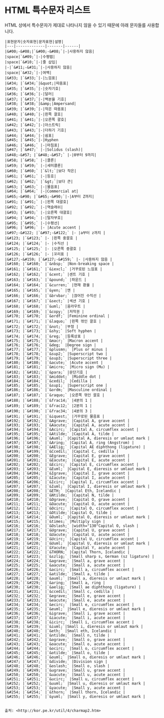 # HTML 특수문자 리스트 

 

HTML 상에서 특수문자가 제대로 나타나지 않을 수 있기 때문에 아래 문자들를 사용합니다.
	 

	|표현문자|숫자표현|문자표현|설명|
	|---|-------------|-------|------|
	|&#00;-&#08;|`&#00;-&#08;`|-|사용하지 않음|
	|space|`&#09;`|-|수평탭|
	|space|`&#10;`|-|줄 삽입|
	|-|`&#11;-&#31;`|-|사용하지 않음|
	|space|`&#32;`|-|여백|
	|&#33; |`&#33;`|-|느낌표|
	|&#34; |`&#34;`|&quot;|따옴표|
	|&#35; |`&#35;`|-|숫자기호|
	|&#36; |`&#36;`|-|달러|
	|&#37; |`&#37;`|-|백분율 기호|
	|&#38; |`&#38;`|&amp;|Ampersand|
	|&#39; |`&#39;`|-|작은 따옴표|
	|&#40; |`&#40;`|-|왼쪽 괄호|
	|&#41; |`&#41;`|-|오른쪽 괄호|
	|&#42; |`&#42;`|-|아스트릭|
	|&#43; |`&#43;`|-|더하기 기호|
	|&#44; |`&#44;`|-|쉼표|
	|&#45; |`&#45;`|-|Hyphen
	|&#46; |`&#46;` |-|마침표|
	|&#47; |`&#47;` |-|Solidus (slash)|
	|&#48;-&#57; |`&#48;-&#57;` |-|0부터 9까지|
	|&#58; |`&#58;` |-|콜론|
	|&#59; |`&#59;` |-|세미콜론|
	|&#60; |`&#60;` |`&lt;`|보다 작은|
	|&#61; |`&#61;` |-|등호|
	|&#62; |`&#62;` |`&gt;`|보다 큰|
	|&#63; |`&#63;` |-|물음표|
	|&#64; |`&#64;` |-|Commercial at|
	|&#65;-&#90; |`&#65;-&#90;`|-|A부터 Z까지|
	|&#91; |`&#91;` |-|왼쪽 대괄호|
	|&#92; |`&#92;` |-|역슬래쉬|
	|&#93; |`&#93;` |-|오른쪽 대괄호|
	|&#94; |`&#94;` |-|탈자부호|
	|&#95; |`&#95;` |-|수평선|
	|&#96; |`&#96;` |- |Acute accent |
	|&#97;-&#122; |`&#97;-&#122;` |- |a부터 z까지 |
	|&#123; |`&#123;` |- |왼쪽 중괄호 |
	|&#124; |`&#124;` |- |수직선 |
	|&#125; |`&#125;` |- |오른쪽 중괄호 |
	|&#126; |`&#126;` |- |꼬리표 |
	|&#127;-&#159; |`&#127;-&#159;` |- |사용하지 않음 |
	|&#160; |`&#160;` |`&nbsp;` |Non-breaking space |
	|&#161; |`&#161;` |`&iexcl;` |거꾸로된 느낌표 |
	|&#162; |`&#162;` |`&cent;` |센트 기호 |
	|&#163; |`&#163;` |`&pound;` |파운드 |
	|&#164; |`&#164;` |`&curren;` |현재 환율 |
	|&#165; |`&#165;` |`&yen;` |엔 |
	|&#166; |`&#166;` |`&brvbar;` |끊어진 수직선 |
	|&#167; |`&#167;` |`&sect;` |섹션 기호 |
	|&#168; |`&#168;` |`&uml;` |움라우트 |
	|&#169; |`&#169;` |`&copy;` |저작권 |
	|&#170; |`&#170;` |`&ordf;` |Feminine ordinal |
	|&#171; |`&#171;` |`&laquo;` |왼쪽 꺾인 괄호 |
	|&#172; |`&#172;` |`&not;` |부정 |
	|&#173; |`&#173;` |`&shy;` |Soft hyphen |
	|&#174; |`&#174;` |`&reg;` |등록상표 |
	|&#175; |`&#175;` |`&macr;` |Macron accent |
	|&#176; |`&#176;` |`&deg;` |Degree sign |
	|&#177; |`&#177;` |`&plusmn;` |Plus or minus |
	|&#178; |`&#178;` |`&sup2;` |Superscript two |
	|&#179; |`&#179;` |`&sup3;` |Superscript three |
	|&#180; |`&#180;` |`&acute;` |Acute accent |
	|&#181; |`&#181;` |`&micro;` |Micro sign (Mu) |
	|&#182; |`&#182;` |`&para;` |문단기호 |
	|&#183; |`&#183;` |`&middot;` |Middle dot |
	|&#184; |`&#184;` |`&cedil;` |Cedilla |
	|&#185; |`&#185;` |`&sup1;` |Superscript one |
	|&#186; |`&#186;` |`&ordm;` |Masculine ordinal |
	|&#187; |`&#187;` |`&raquo;` |오른쪽 꺾인 괄호 |
	|&#188; |`&#188;` |`&frac14;` |4분의 1 |
	|&#189; |`&#189;` |`&frac12;` |2분의 1 |
	|&#190; |`&#190;` |`&frac34;` |4분의 3 |
	|&#191; |`&#191;` |`&iquest;` |거꾸로된 물음표 |
	|&#192; |`&#192;` |`&Agrave;` |Capital A, grave accent |
	|&#193; |`&#193;` |`&Aacute;` |Capital A, acute accent |
	|&#194; |`&#194;` |`&Acirc;` |Capital A, circumflex accent |
	|&#195; |`&#195;` |`&Atilde;` |Capital A, tilde |
	|&#196; |`&#196;` |`&Auml;` |Capital A, dieresis or umlaut mark |
	|&#197; |`&#197;` |`&Aring;` |Capital A, ring (Angstrom) |
	|&#198; |`&#198;` |`&AElig;` |Capital AE diphthong (ligature) |
	|&#199; |`&#199;` |`&Ccedil;` |Capital C, cedilla |
	|&#200; |`&#200;` |`&Egrave;` |Capital E, grave accent |
	|&#201; |`&#201;` |`&Eacute;` |Capital E, acute accent |
	|&#202; |`&#202;` |`&Ecirc;` |Capital E, circumflex accent |
	|&#203; |`&#203;` |`&Euml;` |Capital E, dieresis or umlaut mark |
	|&#204; |`&#204;` |`&Igrave;` |Capital I, grave accent |
	|&#205; |`&#205;` |`&Iacute;` |Capital I, acute accent |
	|&#206; |`&#206;` |`&Icirc;` |Capital I, circumflex accent |
	|&#207; |`&#207;` |`&Iuml;` |Capital I, dieresis or umlaut mark |
	|&#208; |`&#208;` |`&ETH;` |Capital Eth, Icelandic |
	|&#209; |`&#209;` |`&Ntilde;` |Capital N, tilde |
	|&#210; |`&#210;` |`&Ograve;` |Capital O, grave accent |
	|&#211; |`&#211;` |`&Oacute;` |Capital O, acute accent |
	|&#212; |`&#212;` |`&Ocirc;` |Capital O, circumflex accent |
	|&#213; |`&#213;` |`&Otilde;`|Capital O, tilde |
	|&#214; |`&#214;` |`&Ouml;` |Capital O, dieresis or umlaut mark |
	|&#215; |`&#215;` |`&times;` |Multiply sign |
	|&#216; |`&#216;` |`&Oslash;` |width="130"Capital O, slash |
	|&#217; |`&#217;` |`&Ugrave;` |Capital U, grave accent |
	|&#218; |`&#218;` |`&Uacute;` |Capital U, acute accent |
	|&#219; |`&#219;` |`&Ucirc;` |Capital U, circumflex accent |
	|&#220; |`&#220;` |`&Uuml;` |Capital U, dieresis or umlaut mark |
	|&#221; |`&#221;` |`&Yacute;` |Capital Y, acute accent |
	|&#222; |`&#222;` |`&THORN;` |Capital Thorn, Icelandic |
	|&#223; |`&#223;` |`&szlig;` |Small sharp s, German (sz ligature) |
	|&#224; |`&#224;` |`&agrave;` |Small a, grave accent |
	|&#225; |`&#225;` |`&aacute;` |Small a, acute accent |
	|&#226; |`&#226;` |`&acirc;` |Small a, circumflex accent |
	|&#227; |`&#227;` |`&atilde;` |Small a, tilde |
	|&#228; |`&#228;` |`&auml;` |Small a, dieresis or umlaut mark |
	|&#229;`|`&#229;` |`&aring;` |Small a, ring |
	|&#230; |`&#230;` |`&aelig;` |Small ae diphthong (ligature) |
	|&#231; |`&#231;` |`&ccedil;` |Small c, cedilla |
	|&#232; |`&#232;` |`&egrave;` |Small e, grave accent |
	|&#233;`|`&#233;` |`&eacute;` |Small e, acute accent |
	|&#234; |`&#234;` |`&ecirc;` |Small e, circumflex accent |
	|&#235; |`&#235;` |`&euml;` |Small e, dieresis or umlaut mark |
	|&#236; |`&#236;` |`&igrave;` |Small i, grave accent |
	|&#237; |`&#237;` |`&iacute;` |Small i, acute accent |
	|&#238; |`&#238;` |`&icirc;` |Small i, circumflex accent |
	|&#239; |`&#239;` |`&iuml;`|Small i, dieresis or umlaut mark |
	|&#240; |`&#240;` |`&eth;` |Small eth, Icelandic |
	|&#241; |`&#241;` |`&ntilde;` |Small n, tilde |
	|&#242; |`&#242;` |`&ograve;` |Small o, grave accent |
	|&#243; |`&#243;` |`&oacute;` |Small o, acute accent |
	|&#244; |`&#244;` |`&ocirc;` |Small o, circumflex accent |
	|&#245; |`&#245;` |`&otilde;` |Small o, tilde |
	|&#246; |`&#246;` |`&ouml;` |Small o, dieresis or umlaut mark |
	|&#247; |`&#247;` |`&divide;` |Division sign |
	|&#248; |`&#248;` |`&oslash;` |Small o, slash |
	|&#249; |`&#249;` |`&ugrave;` |Small u, grave accent |
	|&#250; |`&#250;` |`&uacute;` |Small u, acute accent |
	|&#251; |`&#251;` |`&ucirc;` |Small u, circumflex accent |
	|&#252; |`&#252;` |`&uuml;` |Small u, dieresis or umlaut mark |
	|&#253; |`&#253;` |`&yacute;` |Small y, acute accent |
	|&#254; |`&#254;` |`&thorn;` |Small thorn, Icelandic |
	|&#255; |`&#255;` |`&yuml;` |Small y, dieresis or umlaut mark |
	 

	출처: <http://kor.pe.kr/util/4/charmap2.htm>  
